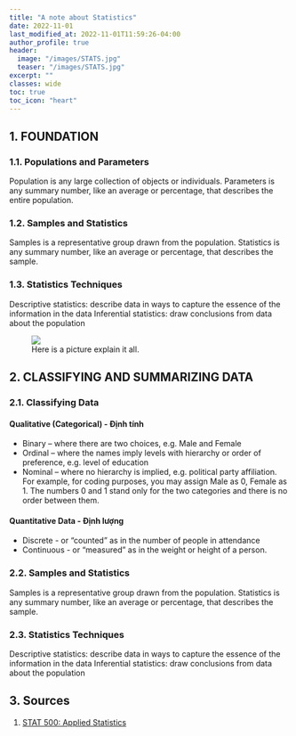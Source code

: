 ```yaml
---
title: "A note about Statistics"
date: 2022-11-01
last_modified_at: 2022-11-01T11:59:26-04:00
author_profile: true
header:
  image: "/images/STATS.jpg"
  teaser: "/images/STATS.jpg"
excerpt: ""
classes: wide
toc: true
toc_icon: "heart"
---
```


## 1. FOUNDATION
### 1.1. Populations and Parameters
Population is any large collection of objects or individuals.
Parameters is any summary number, like an average or percentage, that describes the entire population.

### 1.2. Samples and Statistics
Samples	is a representative group drawn from the population.
Statistics is any summary number, like an average or percentage, that describes the sample.

### 1.3. Statistics Techniques
Descriptive statistics:	describe data in ways to capture the essence of the information in the data
Inferential statistics:	draw conclusions from data about the population

<figure>
  <img src="https://encrypted-tbn0.gstatic.com/images?q=tbn:ANd9GcQJCMXUDZGeezz8p7LF9OO18EVC0P0_tsKP9w&usqp=CAU">
	<figcaption>Here is a picture explain it all.</figcaption>
</figure>

## 2. CLASSIFYING AND SUMMARIZING DATA
### 2.1. Classifying Data
#### Qualitative (Categorical) - Định tính
* Binary – where there are two choices, e.g. Male and Female
* Ordinal – where the names imply levels with hierarchy or order of preference, e.g. level of education
* Nominal – where no hierarchy is implied, e.g. political party affiliation.
	For example, for coding purposes, you may assign Male as 0, Female as 1. The numbers 0 and 1 stand only for the two categories and there is no order between them.

#### Quantitative Data - Định lượng	
* Discrete - or “counted” as in the number of people in attendance
* Continuous - or “measured” as in the weight or height of a person.

### 2.2. Samples and Statistics
Samples	is a representative group drawn from the population.
Statistics is any summary number, like an average or percentage, that describes the sample.

### 2.3. Statistics Techniques
Descriptive statistics:	describe data in ways to capture the essence of the information in the data
Inferential statistics:	draw conclusions from data about the population

## 3. Sources
1. [STAT 500: Applied Statistics](https://online.stat.psu.edu/stat500/)
